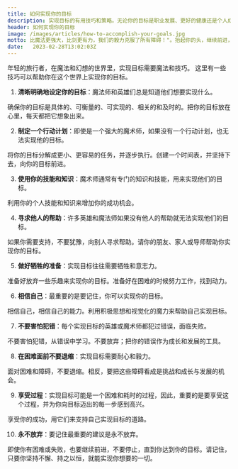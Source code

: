 ```yaml
---
title: 如何实现你的目标
description: 实现目标的有用技巧和策略。无论你的目标是职业发展、更好的健康还是个人成长，这一页将帮助你制定一个有效的行动计划，并在整个过程中保持你的动力
header: 如何实现你的目标
image: /images/articles/how-to-accomplish-your-goals.jpg
motto: 比魔法更强大，比剑更有力，我们的毅力克服了所有障碍！"。抬起你的头，继续前进，实现你的目标，直到你成为真正的英雄！
date:	2023-02-28T13:02:03Z
---
```

年轻的旅行者，在魔法和幻想的世界里，实现目标需要魔法和技巧。
这里有一些技巧可以帮助你在这个世界上实现你的目标。

1. **清晰明确地设定你的目标**：魔法师和英雄们总是知道他们想要实现什么。

确保你的目标是具体的、可衡量的、可实现的、相关的和及时的。把你的目标放在心里，每天都把它想象出来。

2. **制定一个行动计划**：即使是一个强大的魔术师，如果没有一个行动计划，也无法实现他的目标。

将你的目标分解成更小、更容易的任务，并逐步执行。创建一个时间表，并坚持下去，向你的目标前进。

3. **使用你的技能和知识**：魔术师通常有专门的知识和技能，用来实现他们的目标。

利用你的个人技能和知识来增加你的成功机会。

4. **寻求他人的帮助**：许多英雄和魔法师如果没有他人的帮助就无法实现他们的目标。

如果你需要支持，不要犹豫，向别人寻求帮助。请你的朋友、家人或导师帮助你实现你的目标。

5. **做好牺牲的准备**：实现目标往往需要牺牲和意志力。

准备好放弃一些乐趣来实现你的目标。准备好在困难的时候努力工作，找到动力。

6. **相信自己**：最重要的是要记住，你可以实现你的目标。

相信自己，相信自己的能力。利用积极思想和视觉化的魔力来帮助自己实现目标。

7. **不要害怕犯错**：每个实现目标的英雄或魔术师都犯过错误，面临失败。

不要害怕犯错，从错误中学习。不要放弃；把你的错误作为成长和发展的工具。

8. **在困难面前不要退缩**：实现目标需要耐心和毅力。

面对困难和障碍，不要退缩。相反，要把这些障碍看成是挑战和成长与发展的机会。

9. **享受过程**：实现目标可能是一个困难和耗时的过程，因此，重要的是要享受这个过程，并为你向目标迈出的每一步感到高兴。

享受你的成功，用它们来支持自己实现目标的道路。

10. **永不放弃**：要记住最重要的建议是永不放弃。

即使你有困难或失败，也要继续前进，不要停止，直到你达到你的目标。请记住，只要你坚持不懈、持之以恒，就能实现你想要的一切。
